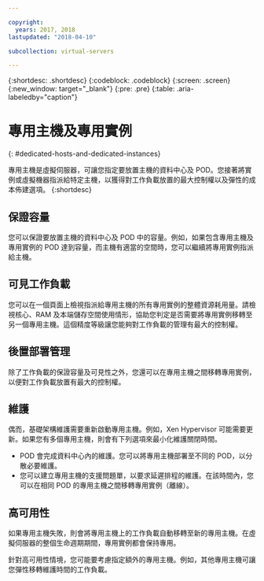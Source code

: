 ```yaml
---

copyright:
  years: 2017, 2018
lastupdated: "2018-04-10"

subcollection: virtual-servers

---
```


{:shortdesc: .shortdesc}
{:codeblock: .codeblock}
{:screen: .screen}
{:new_window: target="_blank"}
{:pre: .pre}
{:table: .aria-labeledby="caption"}


# 專用主機及專用實例
{: #dedicated-hosts-and-dedicated-instances}

專用主機是虛擬伺服器，可讓您指定要放置主機的資料中心及 POD。您接著將實例或虛擬機器指派給特定主機，以獲得對工作負載放置的最大控制權以及彈性的成本佈建選項。
{:shortdesc}

## 保證容量
您可以保證要放置主機的資料中心及 POD 中的容量。例如，如果包含專用主機及專用實例的 POD 達到容量，而主機有適當的空間時，您可以繼續將專用實例指派給主機。

## 可見工作負載
您可以在一個頁面上檢視指派給專用主機的所有專用實例的整體資源耗用量。請檢視核心、RAM 及本端儲存空間使用情形，協助您判定是否需要將專用實例移轉至另一個專用主機。這個精度等級讓您能夠對工作負載的管理有最大的控制權。

## 後置部署管理
除了工作負載的保證容量及可見性之外，您還可以在專用主機之間移轉專用實例，以便對工作負載放置有最大的控制權。

## 維護
偶而，基礎架構維護需要重新啟動專用主機。例如，Xen Hypervisor 可能需要更新。如果您有多個專用主機，則會有下列選項來最小化維護關閉時間。
* POD 會完成資料中心內的維護。您可以將專用主機部署至不同的 POD，以分散必要維護。
* 您可以建立專用主機的支援問題單，以要求延遲排程的維護。在該時間內，您可以在相同 POD 的專用主機之間移轉專用實例（離線）。

## 高可用性
如果專用主機失敗，則會將專用主機上的工作負載自動移轉至新的專用主機。在虛擬伺服器的整個生命週期期間，專用實例都會保持專用。

針對高可用性情境，您可能要考慮指定額外的專用主機。例如，其他專用主機可讓您彈性移轉維護時間的工作負載。
